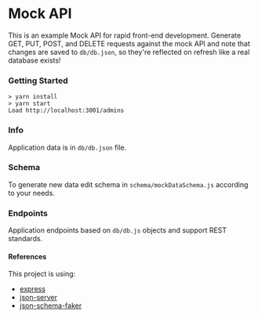 # Mock API

This is an example Mock API for rapid front-end development.
Generate GET, PUT, POST, and DELETE requests against the mock API and note that changes are saved to `db/db.json`, so they're reflected on refresh like a real database exists!

### Getting Started

```
> yarn install
> yarn start
Load http://localhost:3001/admins
```

### Info

Application data is in `db/db.json` file.

### Schema

To generate new data edit schema in `schema/mockDataSchema.js` according to your needs. 

### Endpoints 

Application endpoints based on `db/db.js` objects and support REST standards.

#### References

This project is using:
* [express](https://expressjs.com)
* [json-server](https://github.com/typicode/json-server)
* [json-schema-faker](https://github.com/json-schema-faker/json-schema-faker)
